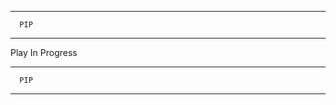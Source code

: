 ****************
      PIP
****************
Play In Progress
****************
      PIP
****************
